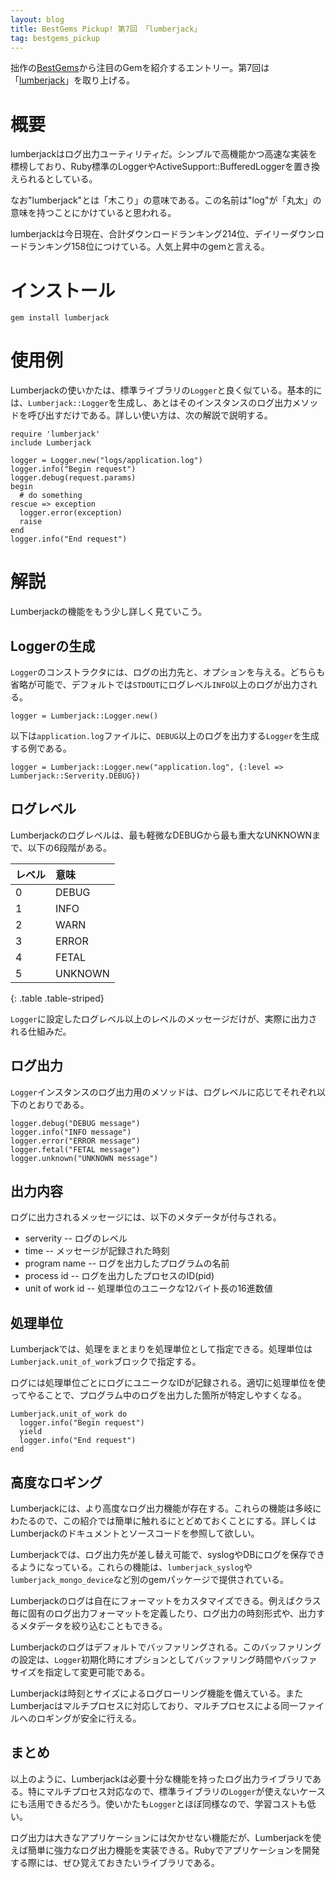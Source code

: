 ```yaml
---
layout: blog
title: BestGems Pickup! 第7回 「lumberjack」
tag: bestgems_pickup
---
```




拙作の[BestGems](http://bestgems.org/)から注目のGemを紹介するエントリー。第7回は「[lumberjack](https://rubygems.org/gems/lumberjack)」を取り上げる。

# 概要

lumberjackはログ出力ユーティリティだ。シンプルで高機能かつ高速な実装を標榜しており、Ruby標準のLoggerやActiveSupport::BufferedLoggerを置き換えられるとしている。

なお"lumberjack"とは「木こり」の意味である。この名前は"log"が「丸太」の意味を持つことにかけていると思われる。

lumberjackは今日現在、合計ダウンロードランキング214位、デイリーダウンロードランキング158位につけている。人気上昇中のgemと言える。

# インストール

    gem install lumberjack

# 使用例

Lumberjackの使いかたは、標準ライブラリの`Logger`と良く似ている。基本的には、`Lumberjack::Logger`を生成し、あとはそのインスタンスのログ出力メソッドを呼び出すだけである。詳しい使い方は、次の解説で説明する。

~~~~
require 'lumberjack'
include Lumberjack

logger = Logger.new("logs/application.log")
logger.info("Begin request")
logger.debug(request.params)
begin
  # do something
rescue => exception
  logger.error(exception)
  raise
end
logger.info("End request")
~~~~

# 解説

Lumberjackの機能をもう少し詳しく見ていこう。

## Loggerの生成

`Logger`のコンストラクタには、ログの出力先と、オプションを与える。どちらも省略が可能で、デフォルトでは`STDOUT`にログレベル`INFO`以上のログが出力される。

~~~~
logger = Lumberjack::Logger.new()
~~~~

以下は`application.log`ファイルに、`DEBUG`以上のログを出力する`Logger`を生成する例である。

~~~~
logger = Lumberjack::Logger.new("application.log", {:level => Lumberjack::Serverity.DEBUG})
~~~~

## ログレベル

Lumberjackのログレベルは、最も軽微なDEBUGから最も重大なUNKNOWNまで、以下の6段階がある。

|レベル|意味|
|:-|:-|
|0|DEBUG|
|1|INFO|
|2|WARN|
|3|ERROR|
|4|FETAL|
|5|UNKNOWN|
{: .table .table-striped}

`Logger`に設定したログレベル以上のレベルのメッセージだけが、実際に出力される仕組みだ。

## ログ出力

`Logger`インスタンスのログ出力用のメソッドは、ログレベルに応じてそれぞれ以下のとおりである。

~~~~
logger.debug("DEBUG message")
logger.info("INFO message")
logger.error("ERROR message")
logger.fetal("FETAL message")
logger.unknown("UNKNOWN message")
~~~~

## 出力内容

ログに出力されるメッセージには、以下のメタデータが付与される。

- serverity -- ログのレベル
- time -- メッセージが記録された時刻
- program name -- ログを出力したプログラムの名前
- process id -- ログを出力したプロセスのID(pid)
- unit of work id -- 処理単位のユニークな12バイト長の16進数値

## 処理単位

Lumberjackでは、処理をまとまりを処理単位として指定できる。処理単位は`Lumberjack.unit_of_work`ブロックで指定する。

ログには処理単位ごとにログにユニークなIDが記録される。適切に処理単位を使ってやることで、プログラム中のログを出力した箇所が特定しやすくなる。

~~~~
Lumberjack.unit_of_work do
  logger.info("Begin request")
  yield
  logger.info("End request")
end
~~~~

## 高度なロギング

Lumberjackには、より高度なログ出力機能が存在する。これらの機能は多岐にわたるので、この紹介では簡単に触れるにとどめておくことにする。詳しくはLumberjackのドキュメントとソースコードを参照して欲しい。

Lumberjackでは、ログ出力先が差し替え可能で、syslogやDBにログを保存できるようになっている。これらの機能は、`lumberjack_syslog`や`lumberjack_mongo_device`など別のgemパッケージで提供されている。

Lumberjackのログは自在にフォーマットをカスタマイズできる。例えばクラス毎に固有のログ出力フォーマットを定義したり、ログ出力の時刻形式や、出力するメタデータを絞り込むこともできる。

Lumberjackのログはデフォルトでバッファリングされる。このバッファリングの設定は、`Logger`初期化時にオプションとしてバッファリング時間やバッファサイズを指定して変更可能である。

Lumberjackは時刻とサイズによるログローリング機能を備えている。またLumberjacはマルチプロセスに対応しており、マルチプロセスによる同一ファイルへのロギングが安全に行える。

## まとめ

以上のように、Lumberjackは必要十分な機能を持ったログ出力ライブラリである。特にマルチプロセス対応なので、標準ライブラリの`Logger`が使えないケースにも活用できるだろう。使いかたも`Logger`とほぼ同様なので、学習コストも低い。

ログ出力は大きなアプリケーションには欠かせない機能だが、Lumberjackを使えば簡単に強力なログ出力機能を実装できる。Rubyでアプリケーションを開発する際には、ぜひ覚えておきたいライブラリである。
